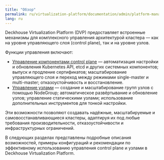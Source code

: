 ```yaml
---
title: "Обзор"
permalink: ru/virtualization-platform/documentation/admin/platform-management/platform-scaling/overview.html
lang: ru
---
```


Deckhouse Virtualization Platform (DVP) предоставляет встроенные механизмы для комплексного управления архитектурой кластера — как на уровне управляющего слоя (control plane), так и на уровне узлов.

Функции управления включают:

- [Управление компонентами control plane](./control-plane/control-plane-management-and-configuration.html) — автоматизация настройки и обновления Kubernetes API, etcd и других системных компонентов; выпуск и продление сертификатов; масштабирование управляющего слоя и переход между режимами single-master и multi-master; отказоустойчивость и восстановление.
- [Управление узлами](./node/node-management.html) — создание и масштабирование групп узлов с помощью NodeGroup; автоматическое развёртывание и обновление узлов; управление статическими узлами; использование дополнительных инструментов для тонкой настройки.

Эти возможности позволяют создавать надёжные, масштабируемые и самовосстанавливающиеся кластеры, адаптируя их под любые требования производительности, отказоустойчивости и инфраструктурных ограничений.

В следующих разделах представлены подробные описания возможностей, примеры конфигураций и рекомендации по эффективному использованию управления control plane и узлами в Deckhouse Virtualization Platform.
